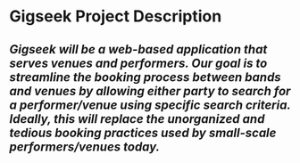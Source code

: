 # Gigseek Project Description
## _Gigseek will be a web-based application that serves venues and performers. Our goal is to streamline the booking process between bands and venues by allowing either party to search for a performer/venue using specific search criteria. Ideally, this will replace the unorganized and tedious booking practices used by small-scale performers/venues today._
